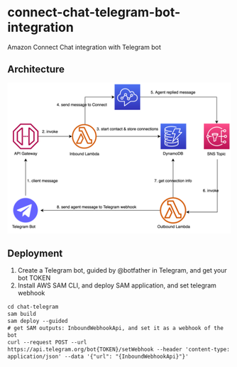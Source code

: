 # **connect-chat-telegram-bot-integration**

Amazon Connect Chat integration with Telegram bot

## Architecture

![Image](images/ConectChat-Telgeram.png)
## Deployment

1. Create a Telegram bot, guided by @botfather in Telegram, and get your bot TOKEN
2. Install AWS SAM CLI, and deploy SAM application, and set telegram webhook

```
cd chat-telegram
sam build
sam deploy --guided
# get SAM outputs: InboundWebhookApi, and set it as a webhook of the bot
curl --request POST --url https://api.telegram.org/bot{TOKEN}/setWebhook --header 'content-type: application/json' --data '{"url": "{InboundWebhookApi}"}'
```

